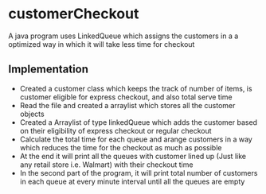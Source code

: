# customerCheckout
A java program uses LinkedQueue which assigns the customers in a a optimized way in which it will take less time for checkout

## Implementation
- Created a customer class which keeps the track of number of items, is customer eligible for express checkout, and also total serve time
- Read the file and created a arraylist which stores all the customer objects
- Created a Arraylist of type linkedQueue which adds the customer based on their eligibility of express checkout or regular checkout
- Calculate the total time for each queue and arange customers in a way which reduces the time for the checkout as much as possible
- At the end it will print all the queues with customer lined up (Just like any retail store i.e. Walmart) with their checkout time
- In the second part of the program, it will print total number of customers in each queue at every minute interval until all the queues are empty

